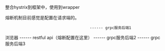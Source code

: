 整合hystrix到框架中，使用到wrapper


熔断机制目前感觉是配置在请求端的。

                                          ------ grpc服务后端1
浏览器 ------ restful api（熔断配置在这里）  ------ grpc服务后端2
                                          ------ grpc服务后端3